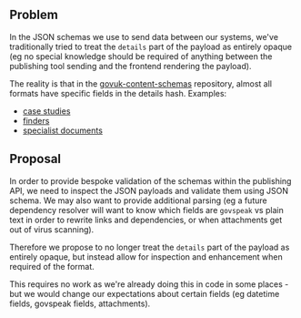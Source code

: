 ## Problem

In the JSON schemas we use to send data between our systems, we've traditionally tried to treat the `details` part of the payload as entirely opaque (eg no special knowledge should be required of anything between the publishing tool sending and the frontend rendering the payload).

The reality is that in the [govuk-content-schemas](https://github.com/alphagov/govuk-content-schemas) repository, almost all formats have specific fields in the details hash. Examples:

- [case studies](https://github.com/alphagov/govuk-content-schemas/blob/b02afaac06ddd965e114b3ff577faf1952c628e0/formats/case_study/publisher/details.json)
- [finders](https://github.com/alphagov/govuk-content-schemas/blob/b02afaac06ddd965e114b3ff577faf1952c628e0/formats/finder/publisher/details.json)
- [specialist documents](https://github.com/alphagov/govuk-content-schemas/blob/b02afaac06ddd965e114b3ff577faf1952c628e0/formats/specialist_document/publisher/details.json)

## Proposal

In order to provide bespoke validation of the schemas within the publishing API, we need to inspect the JSON payloads and validate them using JSON schema. We may also want to provide additional parsing (eg a future dependency resolver will want to know which fields are `govspeak` vs plain text in order to rewrite links and dependencies, or when attachments get out of virus scanning).

Therefore we propose to no longer treat the `details`&nbsp;part of the payload as entirely opaque, but instead allow for inspection and enhancement when required of the format.

This requires no work as we're already doing this in code in some places - but we would change our expectations about certain fields (eg datetime fields, govspeak fields, attachments).

&nbsp;

&nbsp;

&nbsp;

&nbsp;

&nbsp;

&nbsp;

&nbsp;

